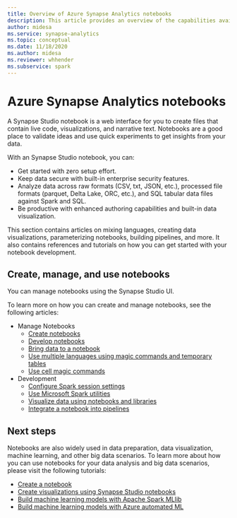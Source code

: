 ```yaml
---
title: Overview of Azure Synapse Analytics notebooks
description: This article provides an overview of the capabilities available through Azure Synapse Analytics notebooks.
author: midesa
ms.service: synapse-analytics
ms.topic: conceptual
ms.date: 11/18/2020
ms.author: midesa
ms.reviewer: whhender 
ms.subservice: spark
---
```


# Azure Synapse Analytics notebooks

A Synapse Studio notebook is a web interface for you to create files that contain live code, visualizations, and narrative text. Notebooks are a good place to validate ideas and use quick experiments to get insights from your data. 

With an Synapse Studio notebook, you can:

* Get started with zero setup effort.
* Keep data secure with built-in enterprise security features.
* Analyze data across raw formats (CSV, txt, JSON, etc.), processed file formats (parquet, Delta Lake, ORC, etc.), and SQL tabular data files against Spark and SQL.
* Be productive with enhanced authoring capabilities and built-in data visualization.

This section contains articles on mixing languages, creating data visualizations, parameterizing notebooks, building pipelines, and more. It also contains references and tutorials on how you can get started with your notebook development.

## Create, manage, and use notebooks
You can manage notebooks using the Synapse Studio UI. 

To learn more on how you can create and manage notebooks, see the following articles:
  - Manage Notebooks
    - [Create notebooks](./spark/../apache-spark-development-using-notebooks.md#create-a-notebook)
    - [Develop notebooks](./spark/../apache-spark-development-using-notebooks.md#develop-notebooks)
    - [Bring data to a notebook](./spark/../apache-spark-development-using-notebooks.md#bring-data-to-a-notebook)
    - [Use multiple languages using magic commands and temporary tables](./spark/../apache-spark-development-using-notebooks.md#integrate-a-notebook)
    - [Use cell magic commands](./spark/../apache-spark-development-using-notebooks.md#magic-commands)
  - Development
    - [Configure Spark session settings](./spark/../apache-spark-development-using-notebooks.md#spark-session-configuration)
    - [Use Microsoft Spark utilities](./spark/../microsoft-spark-utilities.md)
    - [Visualize data using notebooks and libraries](./spark/../apache-spark-data-visualization.md)
    - [Integrate a notebook into pipelines](./spark/../apache-spark-development-using-notebooks.md#integrate-a-notebook)


## Next steps
Notebooks are also widely used in data preparation, data visualization, machine learning, and other big data scenarios. To learn more about how you can use notebooks for your data analysis and big data scenarios, please visit the following tutorials:
  - [Create a notebook](./spark/../../quickstart-apache-spark-notebook.md)
  - [Create visualizations using Synapse Studio notebooks](./spark/../apache-spark-data-visualization-tutorial.md)
  - [Build machine learning models with Apache Spark MLlib](./spark/../apache-spark-machine-learning-mllib-notebook.md)
  - [Build machine learning models with Azure automated ML](./spark/../apache-spark-azure-machine-learning-tutorial.md)
